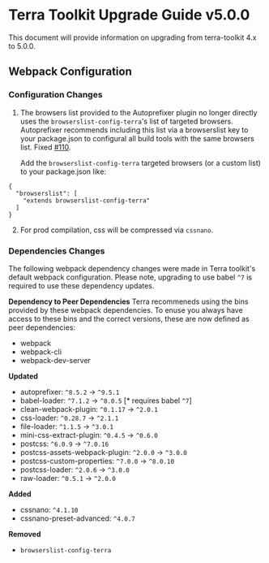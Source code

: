# Terra Toolkit Upgrade Guide v5.0.0
This document will provide information on upgrading from terra-toolkit 4.x to 5.0.0.

## Webpack Configuration
### Configuration Changes
1. The browsers list provided to the Autoprefixer plugin no longer directly uses the `browserslist-config-terra`'s list of targeted browsers. Autoprefixer recommends including this list via a browserslist key to your package.json to configural all build tools with the same browsers list. Fixed [#110](https://github.com/cerner/terra-toolkit/issues/110).

    Add the `browserslist-config-terra` targeted browsers (or a custom list) to your package.json like:
```
{
  "browserslist": [
    "extends browserslist-config-terra"
  ]
}
```

2. For prod compilation, css will be compressed via `cssnano`.

### Dependencies Changes
The following webpack dependency changes were made in Terra toolkit's default webpack configuration. Please note, upgrading to use babel `^7` is required to use these dependency updates.

**Dependency to Peer Dependencies**
Terra recommeneds using the bins provided by these webpack dependencies. To enuse you always have access to these bins and the correct versions, these are now defined as peer dependencies: 
- webpack
- webpack-cli
- webpack-dev-server

**Updated**
- autoprefixer: `^8.5.2` -> `^9.5.1`
- babel-loader: `^7.1.2` -> `^8.0.5` [* requires babel `^7`]
- clean-webpack-plugin: `^0.1.17` -> `^2.0.1`
- css-loader: `^0.28.7` -> `^2.1.1`
- file-loader: `^1.1.5` -> `^3.0.1`
- mini-css-extract-plugin: `^0.4.5` -> `^0.6.0`
- postcss: `^6.0.9` -> `^7.0.16`
- postcss-assets-webpack-plugin: `^2.0.0` -> `^3.0.0`
- postcss-custom-properties: `^7.0.0` -> `^8.0.10`
- postcss-loader: `^2.0.6` -> `^3.0.0`
- raw-loader: `^0.5.1` -> `^2.0.0`

**Added**
- cssnano: `^4.1.10`
- cssnano-preset-advanced: `^4.0.7`

**Removed**
- `browserslist-config-terra`